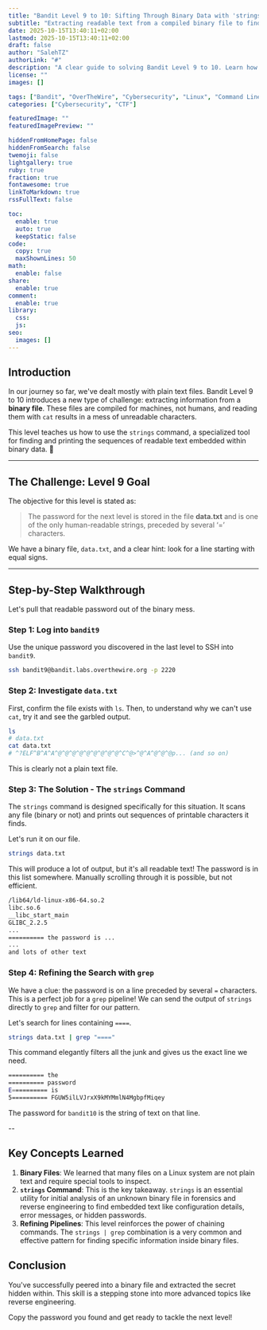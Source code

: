 ```yaml
---
title: "Bandit Level 9 to 10: Sifting Through Binary Data with 'strings'"
subtitle: "Extracting readable text from a compiled binary file to find the hidden password. The magic of the 'strings' command."
date: 2025-10-15T13:40:11+02:00
lastmod: 2025-10-15T13:40:11+02:00
draft: false
author: "SalehTZ"
authorLink: "#"
description: "A clear guide to solving Bandit Level 9 to 10. Learn how to use the 'strings' command to extract human-readable text from a binary file and pipe the output to 'grep' to find the password."
license: ""
images: []

tags: ["Bandit", "OverTheWire", "Cybersecurity", "Linux", "Command Line", "CTF", "strings", "Binary", "grep"]
categories: ["Cybersecurity", "CTF"]

featuredImage: ""
featuredImagePreview: ""

hiddenFromHomePage: false
hiddenFromSearch: false
twemoji: false
lightgallery: true
ruby: true
fraction: true
fontawesome: true
linkToMarkdown: true
rssFullText: false

toc:
  enable: true
  auto: true
  keepStatic: false
code:
  copy: true
  maxShownLines: 50
math:
  enable: false
share:
  enable: true
comment:
  enable: true
library:
  css:
  js:
seo:
  images: []
---
```


## Introduction

In our journey so far, we've dealt mostly with plain text files. Bandit Level 9 to 10 introduces a new type of challenge: extracting information from a **binary file**. These files are compiled for machines, not humans, and reading them with `cat` results in a mess of unreadable characters.

This level teaches us how to use the `strings` command, a specialized tool for finding and printing the sequences of readable text embedded within binary data. 🧐

***

## The Challenge: Level 9 Goal

The objective for this level is stated as:

> The password for the next level is stored in the file **data.txt** and is one of the only human-readable strings, preceded by several ‘=’ characters.

We have a binary file, `data.txt`, and a clear hint: look for a line starting with equal signs.

***

## Step-by-Step Walkthrough

Let's pull that readable password out of the binary mess.

### Step 1: Log into `bandit9`

Use the unique password you discovered in the last level to SSH into `bandit9`.

```bash
ssh bandit9@bandit.labs.overthewire.org -p 2220
````

### Step 2: Investigate `data.txt`

First, confirm the file exists with `ls`. Then, to understand why we can't use `cat`, try it and see the garbled output.

```bash
ls
# data.txt
cat data.txt
# ^?ELF^B^A^A^@^@^@^@^@^@^@^@^@^C^@>^@^A^@^@^@p... (and so on)
```

This is clearly not a plain text file.

### Step 3: The Solution - The `strings` Command

The `strings` command is designed specifically for this situation. It scans any file (binary or not) and prints out sequences of printable characters it finds.

Let's run it on our file.

```bash
strings data.txt
```

This will produce a lot of output, but it's all readable text\! The password is in this list somewhere. Manually scrolling through it is possible, but not efficient.

```bash
/lib64/ld-linux-x86-64.so.2
libc.so.6
__libc_start_main
GLIBC_2.2.5
...
========== the password is ...
...
and lots of other text
```

### Step 4: Refining the Search with `grep`

We have a clue: the password is on a line preceded by several `=` characters. This is a perfect job for a `grep` pipeline\! We can send the output of `strings` directly to `grep` and filter for our pattern.

Let's search for lines containing `====`.

```bash
strings data.txt | grep "===="
```

This command elegantly filters all the junk and gives us the exact line we need.

```bash
========== the
========== password
E========== is
5========== FGUW5ilLVJrxX9kMYMmlN4MgbpfMiqey
```

The password for `bandit10` is the string of text on that line.

--

## Key Concepts Learned

1. **Binary Files**: We learned that many files on a Linux system are not plain text and require special tools to inspect.
2. **`strings` Command**: This is the key takeaway. `strings` is an essential utility for initial analysis of an unknown binary file in forensics and reverse engineering to find embedded text like configuration details, error messages, or hidden passwords.
3. **Refining Pipelines**: This level reinforces the power of chaining commands. The `strings | grep` combination is a very common and effective pattern for finding specific information inside binary files.

## Conclusion

You've successfully peered into a binary file and extracted the secret hidden within. This skill is a stepping stone into more advanced topics like reverse engineering.

Copy the password you found and get ready to tackle the next level\!
